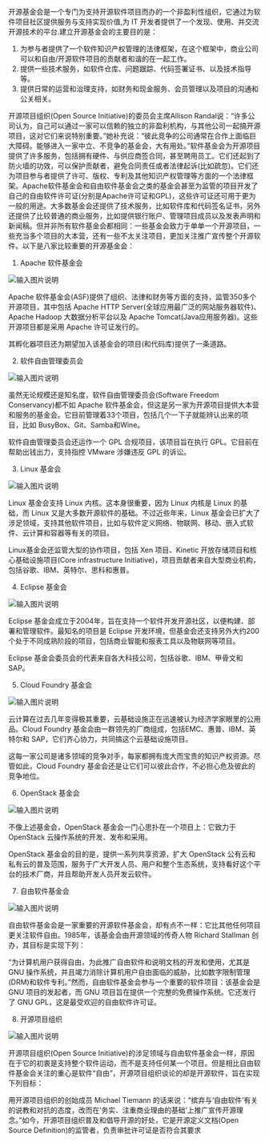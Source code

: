 开源基金会是一个专门为支持开源软件项目而办的一个非盈利性组织，它通过为软件项目社区提供服务与支持实现价值,为 IT 开发者提供了一个发现、使用、并交流开源技术的平台.建立开源基金会的主要目的是：
1. 为参与者提供了一个软件知识产权管理的法律框架，在这个框架中，商业公司可以和自由/开源软件项目的贡献者和谐的在一起工作。
2. 提供一些技术服务，如软件仓库、问题跟踪、代码签署证书、以及技术指导等。
3. 提供日常的运营和治理支持，如财务和现金服务、会员管理以及项目的沟通和公关相关。
    
开源项目组织(Open Source Initiative)的委员会主席Allison Randal说：“许多公司认为，自己可以通过一家可以信赖的独立的非盈利机构，与其他公司一起搞开源项目，这对它们来说特别重要。”她补充说：“彼此竞争的公司通常在合作上面临巨大障碍。能够进入一家中立、不竞争的基金会，大有用处。”软件基金会为开源项目提供了许多服务，包括拥有硬件、与供应商签合同，甚至聘用员工。它们还起到了防火墙的功效，可以保护贡献者，避免合同责任或者法律起诉(比如疏忽)。它们还为项目参与者提供了许可、版权、专利及其他知识产权管理等方面的一个法律框架。Apache软件基金会和自由软件基金会之类的基金会甚至为监管的项目开发了自己的自由软件许可证(分别是Apache许可证和GPL)，这些许可证还可用于更为一般的用途。大多数基金会还提供了技术服务，比如软件库和代码签名证书，另外还提供了比较普通的商业服务，比如提供银行账户、管理项目成员以及发表声明和新闻稿。但并非所有软件基金会都相同：一些基金会致力于单单一个开源项目，一些充当多个项目的大本营，还有一些不太关注项目，更加关注推广宣传整个开源软件。以下是八家比较重要的开源基金会：
    
1. Apache 软件基金会
        
![输入图片说明](https://images.gitee.com/uploads/images/2020/1101/195601_c44b98a8_8170787.jpeg "150918070647381.jpg")
         
Apache 软件基金会(ASF)提供了组织、法律和财务等方面的支持，监管350多个开源项目，其中包括 Apache HTTP Server(全球应用最广泛的网站服务器软件)、Apache Hadoop 大数据分析平台以及 Apache Tomcat(Java应用服务器)。这些开源项目都是采用 Apache 许可证发行的。
        
其孵化器项目还为期望加入该基金会的项目(和代码库)提供了一条道路。
    
2. 软件自由管理委员会
        
![输入图片说明](https://images.gitee.com/uploads/images/2020/1101/195725_326143d1_8170787.jpeg "150918070647382.jpg")
        
虽然无论规模还是知名度，软件自由管理委员会(Software Freedom Conservancy)都不如 Apache 软件基金会，但这是另一家为开源项目提供大本营和服务的基金会。它目前管理着33个项目，包括几个一下子就能辨认出来的项目，比如 BusyBox、Git、Samba和Wine。
        
软件自由管理委员会还运作一个 GPL 合规项目，该项目旨在执行 GPL。它目前在帮助出钱出力，支持指控 VMware 涉嫌违反 GPL 的诉讼。
    
3. Linux 基金会
        
![输入图片说明](https://images.gitee.com/uploads/images/2020/1101/195857_6a83c906_8170787.jpeg "linux.jpg")
        
Linux 基金会支持 Linux 内核。这本身很重要，因为 Linux 内核是 Linux 的基础，而 Linux 又是大多数开源软件的基础。不过近些年来，Linux 基金会已扩大了涉足领域，支持其他软件项目，比如与软件定义网络、物联网、移动、嵌入式软件、云计算和容器等有关的项目。
        
Linux基金会还监管大型的协作项目，包括 Xen 项目、Kinetic 开放存储项目和核心基础设施项目(Core infrastructure Initiative)，项目贡献者来自大型商业机构，包括谷歌、IBM、英特尔、思科和惠普。
    
4. Eclipse 基金会
        
![输入图片说明](https://images.gitee.com/uploads/images/2020/1101/200032_ba728a0b_8170787.jpeg "eclipse.jpg")
        
Eclipse 基金会成立于2004年，旨在支持一个软件开发开源社区，以便构建、部署和管理软件。最知名的项目是 Eclipse 开发环境，但基金会还支持另外大约200个处于不同成熟阶段的项目，包括商业智能和报表工具以及物联网等项目。
        
Eclipse 基金会委员会的代表来自各大科技公司，包括谷歌、IBM、甲骨文和 SAP。
    
5. Cloud Foundry 基金会
       
 ![输入图片说明](https://images.gitee.com/uploads/images/2020/1101/200215_9c66f891_8170787.jpeg "cloud.jpg")
        
云计算在过去几年变得极其重要，云基础设施正在迅速被认为经济学家眼里的公用品。Cloud Foundry 基金会由一群领先的厂商组成，包括EMC、惠普、IBM、英特尔和 SAP，它们齐心协力，共同搞这个云基础设施项目。
        
这每一家公司是诸多领域的竞争对手，每家都拥有庞大而宝贵的知识产权资源。尽管如此，Cloud Foundry 基金会还是让它们可以彼此合作，不必担心危及彼此的竞争地位。
    
6. OpenStack 基金会
         
![输入图片说明](https://images.gitee.com/uploads/images/2020/1101/200330_51834bb8_8170787.jpeg "openstack.jpg")
        
不像上述基金会，OpenStack 基金会一门心思扑在一个项目上：它致力于 OpenStack 云操作系统的开发、发布和采用。
        
OpenStack 基金会的目的是，提供一系列共享资源，扩大 OpenStack 公有云和私有云的普及范围，服务于广大开发人员、用户和整个生态系统，支持看好这个平台的技术厂商，并且帮助开发人员开发云软件。
     
7. 自由软件基金会
        
![输入图片说明](https://images.gitee.com/uploads/images/2020/1101/200426_329393b3_8170787.jpeg "free.jpg")
        
自由软件基金会是一家重要的开源软件基金会，却有点不一样：它比其他任何项目更关注软件自由。1985年，该基金会由开源领域的传奇人物 Richard Stallman 创办，其目标是实现下列：
      
“为计算机用户获得自由，为此推广自由软件和说明文档的开发和使用，尤其是 GNU 操作系统，并且竭力消除计算机用户自由面临的威胁，比如数字限制管理(DRM)和软件专利。”然而，自由软件基金会参与一个重要的软件项目：该基金会是 GNU 项目的发起者，而 GNU 项目旨在提供一个完整的免费操作系统。它还发行了 GNU GPL，这是最受欢迎的自由软件许可证。
    
8. 开源项目组织
        
![输入图片说明](https://images.gitee.com/uploads/images/2020/1101/200617_9b8965f0_8170787.jpeg "opensource.jpg")
      
开源项目组织(Open Source Initiative)的涉足领域与自由软件基金会一样，原因在于它的初衷是支持整个软件运动，而不是支持任何某一个项目。但是相比自由软件基金会关注的重心是软件“自由”，开源项目组织谈论的却是开源软件，旨在实现下列目标：
        
用开源项目组织的创始成员 Michael Tiemann 的话来说：“摈弃与‘自由软件’有关的说教和对抗的态度，改而在‘务实、注重商业理由的基础’上推广宣传开源理念。”如今，开源项目组织普及和倡导开源的好处，它是开源定义文档(Open Source Definition)的监管者，负责审批许可证是否符合其要求